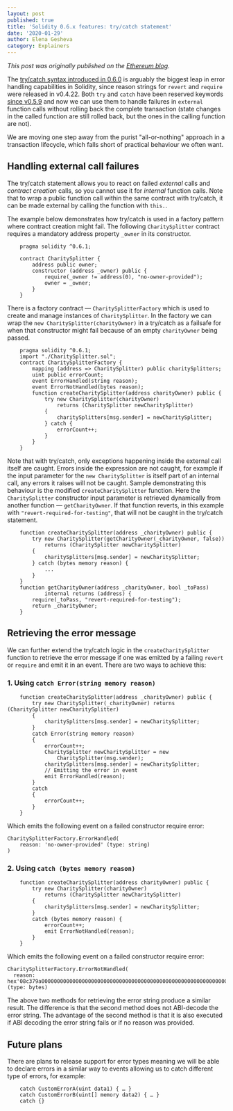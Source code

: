 ```yaml
---
layout: post
published: true
title: 'Solidity 0.6.x features: try/catch statement'
date: '2020-01-29'
author: Elena Gesheva
category: Explainers
---
```


_This post was originally published on the [Ethereum blog](https://blog.ethereum.org/2020/01/29/solidity-0.6-try-catch/)._

The [try/catch syntax introduced in 0.6.0](https://solidity.readthedocs.io/en/latest/control-structures.html#try-catch) is arguably the biggest leap in error handling capabilities in Solidity, since reason strings for `revert` and `require` were released in v0.4.22. Both `try` and `catch` have been reserved keywords [since v0.5.9](https://solidity.readthedocs.io/en/v0.5.9/miscellaneous.html#reserved-keywords) and now we can use them to handle failures in `external` function calls without rolling back the complete transaction (state changes in the called function are still rolled back, but the ones in the calling function are not).

We are moving one step away from the purist "all-or-nothing" approach in a transaction lifecycle, which falls short of practical behaviour we often want.

## Handling external call failures

The try/catch statement allows you to react on failed _external_ calls and _contract creation_ calls, so you cannot use it for _internal_ function calls. Note that to wrap a public function call within the same contract with try/catch, it can be made external by calling the function with `this.`.

The example below demonstrates how try/catch is used in a factory pattern where contract creation might fail. The following `CharitySplitter` contract requires a mandatory address property `_owner` in its constructor.

```solidity
    pragma solidity ^0.6.1;

    contract CharitySplitter {
        address public owner;
        constructor (address _owner) public {
            require(_owner != address(0), "no-owner-provided");
            owner = _owner;
        }
    }
```

There is a factory contract — `CharitySplitterFactory` which is used to create and manage instances of `CharitySplitter`. In the factory we can wrap the `new CharitySplitter(charityOwner)` in a try/catch as a failsafe for when that constructor might fail because of an empty `charityOwner` being passed.

```solidity
    pragma solidity ^0.6.1;
    import "./CharitySplitter.sol";
    contract CharitySplitterFactory {
        mapping (address => CharitySplitter) public charitySplitters;
        uint public errorCount;
        event ErrorHandled(string reason);
        event ErrorNotHandled(bytes reason);
        function createCharitySplitter(address charityOwner) public {
            try new CharitySplitter(charityOwner)
                returns (CharitySplitter newCharitySplitter)
            {
                charitySplitters[msg.sender] = newCharitySplitter;
            } catch {
                errorCount++;
            }
        }
    }
```

Note that with try/catch, only exceptions happening inside the external call itself are caught. Errors inside the expression are not caught, for example if the input parameter for the `new CharitySplitter` is itself part of an internal call, any errors it raises will not be caught. Sample demonstrating this behaviour is the modified `createCharitySplitter` function. Here the `CharitySplitter` constructor input parameter is retrieved dynamically from another function — `getCharityOwner`. If that function reverts, in this example with `"revert-required-for-testing"`, that will not be caught in the try/catch statement.

```solidity
    function createCharitySplitter(address _charityOwner) public {
        try new CharitySplitter(getCharityOwner(_charityOwner, false))
            returns (CharitySplitter newCharitySplitter)
        {
            charitySplitters[msg.sender] = newCharitySplitter;
        } catch (bytes memory reason) {
            ...
        }
    }
    function getCharityOwner(address _charityOwner, bool _toPass)
            internal returns (address) {
        require(_toPass, "revert-required-for-testing");
        return _charityOwner;
    }
```

## Retrieving the error message

We can further extend the try/catch logic in the `createCharitySplitter` function to retrieve the error message if one was emitted by a failing `revert` or `require` and emit it in an event. There are two ways to achieve this:

### 1. Using `catch Error(string memory reason)`

```solidity
    function createCharitySplitter(address _charityOwner) public {
        try new CharitySplitter(_charityOwner) returns (CharitySplitter newCharitySplitter)
        {
            charitySplitters[msg.sender] = newCharitySplitter;
        }
        catch Error(string memory reason)
        {
            errorCount++;
            CharitySplitter newCharitySplitter = new
                CharitySplitter(msg.sender);
            charitySplitters[msg.sender] = newCharitySplitter;
            // Emitting the error in event
            emit ErrorHandled(reason);
        }
        catch
        {
            errorCount++;
        }
    }
```

Which emits the following event on a failed constructor require error:

    CharitySplitterFactory.ErrorHandled(
        reason: 'no-owner-provided' (type: string)
    )

### 2. Using `catch (bytes memory reason)`

```solidity
    function createCharitySplitter(address charityOwner) public {
        try new CharitySplitter(charityOwner)
            returns (CharitySplitter newCharitySplitter)
        {
            charitySplitters[msg.sender] = newCharitySplitter;
        }
        catch (bytes memory reason) {
            errorCount++;
            emit ErrorNotHandled(reason);
        }
    }
```

Which emits the following event on a failed constructor require error:

    CharitySplitterFactory.ErrorNotHandled(
      reason: hex'08c379a0000000000000000000000000000000000000000000000000000000000000002000000000000000000000000000000000000000000000000000000000000000116e6f2d6f776e65722d70726f7669646564000000000000000000000000000000' (type: bytes)

The above two methods for retrieving the error string produce a similar result. The difference is that the second method does not ABI-decode the error string. The advantage of the second method is that it is also executed if ABI decoding the error string fails or if no reason was provided.

## Future plans

There are plans to release support for error types meaning we will be able to declare errors in a similar way to events allowing us to catch different type of errors, for example:

```solidity
    catch CustomErrorA(uint data1) { … }
    catch CustomErrorB(uint[] memory data2) { … }
    catch {}
```
